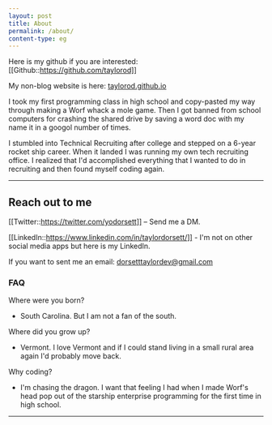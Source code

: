 ```yaml
---
layout: post
title: About
permalink: /about/
content-type: eg
---
```


Here is my github if you are interested: [[Github::https://github.com/taylorod]]

My non-blog website is here: [taylorod.github.io](https://taylorod.github.io)

I took my first programming class in high school and copy-pasted my way through making a Worf whack a mole game. Then I got banned from school computers for crashing the shared drive by saving a word doc with my name it in a googol number of times.

I stumbled into Technical Recruiting after college and stepped on a 6-year rocket ship career. When it landed I was running my own tech recruiting office. I realized that I'd accomplished everything that I wanted to do in recruiting and then found myself coding again.

---

## Reach out to me

[[Twitter::https://twitter.com/yodorsett]] – Send me a DM.

[[LinkedIn::https://www.linkedin.com/in/taylordorsett/]] - I'm not on other social media apps but here is my LinkedIn.

If you want to sent me an email: dorsetttaylordev@gmail.com

### FAQ

Where were you born?

- South Carolina. But I am not a fan of the south.

Where did you grow up?

- Vermont. I love Vermont and if I could stand living in a small rural area again I'd probably move back.

Why coding?

- I'm chasing the dragon. I want that feeling I had when I made Worf's head pop out of the starship enterprise programming for the first time in high school.

---
